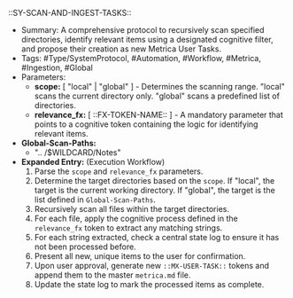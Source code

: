::SY-SCAN-AND-INGEST-TASKS::
- Summary: A comprehensive protocol to recursively scan specified directories, identify relevant items using a designated cognitive filter, and propose their creation as new Metrica User Tasks.
- Tags: #Type/SystemProtocol, #Automation, #Workflow, #Metrica, #Ingestion, #Global
- Parameters:
  - **scope:** [ "local" | "global" ] - Determines the scanning range. "local" scans the current directory only. "global" scans a predefined list of directories.
  - **relevance_fx:** [ ::FX-TOKEN-NAME:: ] - A mandatory parameter that points to a cognitive token containing the logic for identifying relevant items.
- **Global-Scan-Paths:**
  - ".. /$WILDCARD/Notes"
- **Expanded Entry:** (Execution Workflow)
  1. Parse the `scope` and `relevance_fx` parameters.
  2. Determine the target directories based on the `scope`. If "local", the target is the current working directory. If "global", the target is the list defined in `Global-Scan-Paths`.
  3. Recursively scan all files within the target directories.
  4. For each file, apply the cognitive process defined in the `relevance_fx` token to extract any matching strings.
  5. For each string extracted, check a central state log to ensure it has not been processed before.
  6. Present all new, unique items to the user for confirmation.
  7. Upon user approval, generate new `::MX-USER-TASK::` tokens and append them to the master `metrica.md` file.
  8. Update the state log to mark the processed items as complete.

